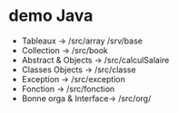 # demo Java

* Tableaux -> /src/array /srv/base
* Collection -> /src/book
* Abstract & Objects -> /src/calculSalaire
* Classes Objects -> /src/classe
* Exception -> /src/exception 
* Fonction -> /src/fonction
* Bonne orga & Interface-> /src/org/

